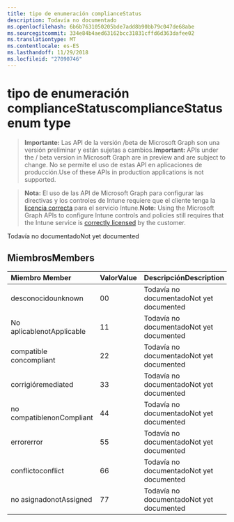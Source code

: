 ```yaml
---
title: tipo de enumeración complianceStatus
description: Todavía no documentado
ms.openlocfilehash: 6b6b7631050205bde7add8b90bb79c047de68abe
ms.sourcegitcommit: 334e84b4aed63162bcc31831cffd6d363dafee02
ms.translationtype: MT
ms.contentlocale: es-ES
ms.lasthandoff: 11/29/2018
ms.locfileid: "27090746"
---
```

# <a name="compliancestatus-enum-type"></a><span data-ttu-id="2daba-103">tipo de enumeración complianceStatus</span><span class="sxs-lookup"><span data-stu-id="2daba-103">complianceStatus enum type</span></span>

> <span data-ttu-id="2daba-104">**Importante:** Las API de la versión /beta de Microsoft Graph son una versión preliminar y están sujetas a cambios.</span><span class="sxs-lookup"><span data-stu-id="2daba-104">**Important:** APIs under the / beta version in Microsoft Graph are in preview and are subject to change.</span></span> <span data-ttu-id="2daba-105">No se permite el uso de estas API en aplicaciones de producción.</span><span class="sxs-lookup"><span data-stu-id="2daba-105">Use of these APIs in production applications is not supported.</span></span>

> <span data-ttu-id="2daba-106">**Nota:** El uso de las API de Microsoft Graph para configurar las directivas y los controles de Intune requiere que el cliente tenga la [licencia correcta](https://go.microsoft.com/fwlink/?linkid=839381) para el servicio Intune.</span><span class="sxs-lookup"><span data-stu-id="2daba-106">**Note:** Using the Microsoft Graph APIs to configure Intune controls and policies still requires that the Intune service is [correctly licensed](https://go.microsoft.com/fwlink/?linkid=839381) by the customer.</span></span>

<span data-ttu-id="2daba-107">Todavía no documentado</span><span class="sxs-lookup"><span data-stu-id="2daba-107">Not yet documented</span></span>
## <a name="members"></a><span data-ttu-id="2daba-108">Miembros</span><span class="sxs-lookup"><span data-stu-id="2daba-108">Members</span></span>
|<span data-ttu-id="2daba-109">Miembro	</span><span class="sxs-lookup"><span data-stu-id="2daba-109">Member</span></span>|<span data-ttu-id="2daba-110">Valor</span><span class="sxs-lookup"><span data-stu-id="2daba-110">Value</span></span>|<span data-ttu-id="2daba-111">Descripción</span><span class="sxs-lookup"><span data-stu-id="2daba-111">Description</span></span>|
|:---|:---|:---|
|<span data-ttu-id="2daba-112">desconocido</span><span class="sxs-lookup"><span data-stu-id="2daba-112">unknown</span></span>|<span data-ttu-id="2daba-113">0</span><span class="sxs-lookup"><span data-stu-id="2daba-113">0</span></span>|<span data-ttu-id="2daba-114">Todavía no documentado</span><span class="sxs-lookup"><span data-stu-id="2daba-114">Not yet documented</span></span>|
|<span data-ttu-id="2daba-115">No aplicable</span><span class="sxs-lookup"><span data-stu-id="2daba-115">notApplicable</span></span>|<span data-ttu-id="2daba-116">1</span><span class="sxs-lookup"><span data-stu-id="2daba-116">1</span></span>|<span data-ttu-id="2daba-117">Todavía no documentado</span><span class="sxs-lookup"><span data-stu-id="2daba-117">Not yet documented</span></span>|
|<span data-ttu-id="2daba-118">compatible con</span><span class="sxs-lookup"><span data-stu-id="2daba-118">compliant</span></span>|<span data-ttu-id="2daba-119">2</span><span class="sxs-lookup"><span data-stu-id="2daba-119">2</span></span>|<span data-ttu-id="2daba-120">Todavía no documentado</span><span class="sxs-lookup"><span data-stu-id="2daba-120">Not yet documented</span></span>|
|<span data-ttu-id="2daba-121">corrigió</span><span class="sxs-lookup"><span data-stu-id="2daba-121">remediated</span></span>|<span data-ttu-id="2daba-122">3</span><span class="sxs-lookup"><span data-stu-id="2daba-122">3</span></span>|<span data-ttu-id="2daba-123">Todavía no documentado</span><span class="sxs-lookup"><span data-stu-id="2daba-123">Not yet documented</span></span>|
|<span data-ttu-id="2daba-124">no compatible</span><span class="sxs-lookup"><span data-stu-id="2daba-124">nonCompliant</span></span>|<span data-ttu-id="2daba-125">4</span><span class="sxs-lookup"><span data-stu-id="2daba-125">4</span></span>|<span data-ttu-id="2daba-126">Todavía no documentado</span><span class="sxs-lookup"><span data-stu-id="2daba-126">Not yet documented</span></span>|
|<span data-ttu-id="2daba-127">error</span><span class="sxs-lookup"><span data-stu-id="2daba-127">error</span></span>|<span data-ttu-id="2daba-128">5</span><span class="sxs-lookup"><span data-stu-id="2daba-128">5</span></span>|<span data-ttu-id="2daba-129">Todavía no documentado</span><span class="sxs-lookup"><span data-stu-id="2daba-129">Not yet documented</span></span>|
|<span data-ttu-id="2daba-130">conflicto</span><span class="sxs-lookup"><span data-stu-id="2daba-130">conflict</span></span>|<span data-ttu-id="2daba-131">6</span><span class="sxs-lookup"><span data-stu-id="2daba-131">6</span></span>|<span data-ttu-id="2daba-132">Todavía no documentado</span><span class="sxs-lookup"><span data-stu-id="2daba-132">Not yet documented</span></span>|
|<span data-ttu-id="2daba-133">no asignado</span><span class="sxs-lookup"><span data-stu-id="2daba-133">notAssigned</span></span>|<span data-ttu-id="2daba-134">7</span><span class="sxs-lookup"><span data-stu-id="2daba-134">7</span></span>|<span data-ttu-id="2daba-135">Todavía no documentado</span><span class="sxs-lookup"><span data-stu-id="2daba-135">Not yet documented</span></span>|






